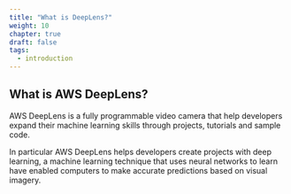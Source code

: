 ```yaml
---
title: "What is DeepLens?"
weight: 10
chapter: true
draft: false
tags:
  - introduction
---
```

## What is AWS DeepLens?

AWS DeepLens is a fully programmable video camera that help developers expand their machine learning skills through projects, tutorials and sample code.

In particular AWS DeepLens helps developers create projects with deep learning, a machine learning technique that uses neural networks to learn have enabled computers to make accurate predictions based on visual imagery.




